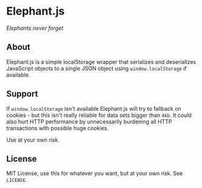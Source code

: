 Elephant.js
===========

_Elephants never forget_

About
------

Elephant.js is a simple localStorage wrapper that serializes and deserializes
JavaScript objects to a single JSON object using `window.localStorage` if
available.

Support
--------

If `window.localStorage` isn't available Elephant.js will try to fallback
on cookies - but this isn't really reliable for data sets bigger than `4kb`. It could
also hurt HTTP performance by unnecessarily burdening all HTTP transactions
with possible huge cookies.

Use at your own risk.

License
--------

MIT License, use this for whatever you want, but at your own risk. See `LICENSE`.
